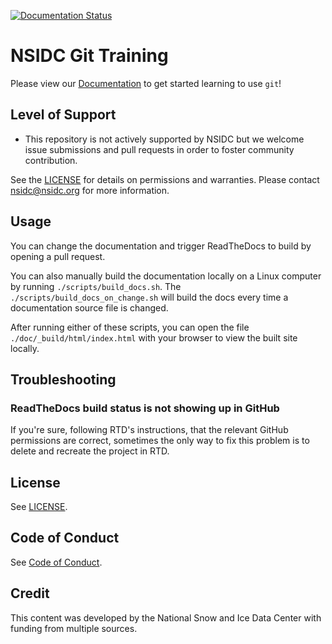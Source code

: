 [![Documentation Status](https://readthedocs.org/projects/nsidc-git-training/badge/?version=latest)](https://nsidc-git-training.readthedocs.io/en/latest/?badge=latest)

# NSIDC Git Training

Please view our
[Documentation](https://nsidc-git-training.readthedocs.io/en/latest/) to get
started learning to use `git`!


## Level of Support

* This repository is not actively supported by NSIDC but we welcome issue
  submissions and pull requests in order to foster community contribution.

See the [LICENSE](LICENSE) for details on permissions and warranties. Please
contact nsidc@nsidc.org for more information.


## Usage

You can change the documentation and trigger ReadTheDocs to build by opening a
pull request.

You can also manually build the documentation locally on a Linux computer by
running `./scripts/build_docs.sh`. The `./scripts/build_docs_on_change.sh` will
build the docs every time a documentation source file is changed.

After running either of these scripts, you can open the file
`./doc/_build/html/index.html` with your browser to view the built site locally.


## Troubleshooting

### ReadTheDocs build status is not showing up in GitHub

If you're sure, following RTD's instructions, that the relevant GitHub permissions are
correct, sometimes the only way to fix this problem is to delete and recreate the
project in RTD.


## License

See [LICENSE](LICENSE).


## Code of Conduct

See [Code of Conduct](CODE_OF_CONDUCT.md).


## Credit

This content was developed by the National Snow and Ice Data Center with funding from multiple sources.

